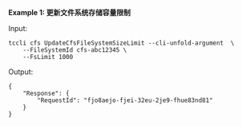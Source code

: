**Example 1: 更新文件系统存储容量限制**



Input: 

```
tccli cfs UpdateCfsFileSystemSizeLimit --cli-unfold-argument  \
    --FileSystemId cfs-abc12345 \
    --FsLimit 1000
```

Output: 
```
{
    "Response": {
        "RequestId": "fjo8aejo-fjei-32eu-2je9-fhue83nd81"
    }
}
```

